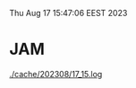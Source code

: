 Thu Aug 17 15:47:06 EEST 2023
# JAM
<a href='./cache/202308/17_15.log'>./cache/202308/17_15.log</a>
